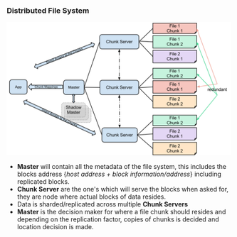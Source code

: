 ### Distributed File System 

![File System](../../_assets/DistributedFileSystemGFS.svg)


- **Master** will contain all the metadata of the file system, this includes the blocks address {*host address + block information/address*} including replicated blocks.
- **Chunk Server** are the one's which will serve the blocks when asked for, they are node where actual blocks of data resides. 
- Data is sharded/replicated across multiple **Chunk Servers** 
- **Master** is the decision maker for where a file chunk should resides and depending on the replication factor, copies of chunks is decided and location decision is made.